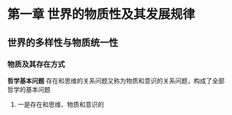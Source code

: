 # 第一章 世界的物质性及其发展规律
## 世界的多样性与物质统一性
### 物质及其存在方式
**哲学基本问题**  存在和思维的关系问题又称为物质和意识的关系问题，构成了全部哲学的基本问题
1. 一是存在和思维、物质和意识的